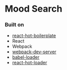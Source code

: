 
Mood Search
=====================


### Built on

* [react-hot-boilerplate](https://github.com/gaearon/react-hot-boilerplate.git)
* React
* Webpack
* [webpack-dev-server](https://github.com/webpack/webpack-dev-server)
* [babel-loader](https://github.com/babel/babel-loader)
* [react-hot-loader](https://github.com/gaearon/react-hot-loader)
